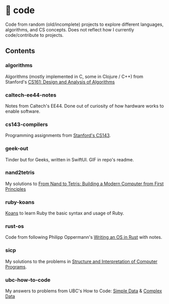 # 🍝 code

Code from random (old/incomplete) projects to explore different languages, algorithms, and CS concepts. Does not reflect how I currently code/contribute to projects.

## Contents
### algorithms
Algorithms (mostly implemented in C, some in Clojure / C++) from Stanford's [CS161: Design and Analysis of Algorithms](http://cs161.stanford.edu)

### caltech-ee44-notes
Notes from Caltech's EE44. Done out of curiosity of how hardware works to enable software.

### cs143-compilers
Programming assignments from [Stanford's CS143](http://web.stanford.edu/class/cs143/).

### geek-out
Tinder but for Geeks, written in SwiftUI. GIF in repo's readme.

### nand2tetris
My solutions to [From Nand to Tetris: Building a Modern Computer from First Principles](https://www.nand2tetris.org)

### ruby-koans
[Koans](http://rubykoans.com) to learn Ruby the basic syntax and usage of Ruby.

### rust-os
Code from following Philipp Oppermann's [Writing an OS in Rust](https://os.phil-opp.com) with notes.

### sicp
My solutions to the problems in [Structure and Interpretation of Computer Programs](https://www.goodreads.com/book/show/43713.Structure_and_Interpretation_of_Computer_Programs).

### ubc-how-to-code
My answers to problems from UBC's How to Code: [Simple Data](https://www.edx.org/course/how-to-code-simple-data) & [Complex Data](https://www.edx.org/course/how-to-code-complex-data)
